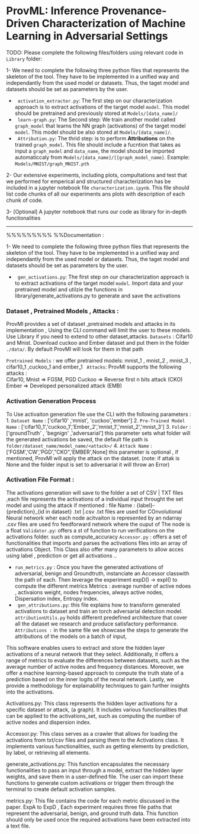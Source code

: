 # ProvML: Inference Provenance-Driven Characterization of Machine Learning in Adversarial Settings

TODO:
Please complete the following files/folders using relevant code in `Library` folder:

1- We need to complete the following three python files that represents the  skeleton of the tool. They have to be implemented in a unified way and independantly from the used model or datasets. Thus, the taget model and datasets should be set as parameters by the user.

  * ``` activation_extractor.py```: The first step on our characterization approach is to extract activations of the target model ```model```. This model should be pretrained and previously stored at ```Models/[data_name]/```
  * ``` learn-graph.py```: The Second step: We train another model called ```graph_model``` that learns the NN graph (activations) of the target model ```model```. This model should be also stored at ```Models/[data_name]/```.
  * ``` Attribution.py```: The thrid step: is to perform **Attributions** on the trained ```graph_model```. This file should include a fucntion that takes as input a ```graph_model``` and ```data_name```, the model should be imported automaticcaly from ```Models/[data_name]/[[graph_model_name]```. Example: ```Models/MNIST/graph_MNIST.pth```

2- Our extensive experiments, including plots, compultations and test that we performed for emperical and structured characterization has be included in a jupyter notebook file ```characterization.ipynb```. This file should list code chunks of all our experiments ans plots with description of each chunk of code.

3- [Optional] A jupyter notebook that runs our code as library for in-depth functionalities

---

%%%%%%%%%
%%Documentation :


1- We need to complete the following three python files that represents the skeleton of the tool. They have to be implemented in a unified way and independantly from the used model or datasets. Thus, the taget model and datasets should be set as parameters by the user.

- ` gen_activations.py`: The first step on our characterization approach is to extract activations of the target model `model`. Import data and your pretrained model and utilzie the functions in library/generate_activations.py to generate and save the activations

### Dataset , Pretrained Models , Attacks :

ProvMl provides a set of dataset ,pretrained models and attacks in its implementation , Using the CLI command will limit the user to these models. Use Library if you need to extend to other dataset,attacks.
`Datasets` : Cifar10 and Mnist.
Download cuckoo and Ember dataset and put them in the folder `./data/`. By default ProvMl will look for them in that path

`Pretrained Models` : we offer pretrained models: mnist_1 , mnist_2 , mnist_3 , cifar10_1 ,cuckoo_1 and ember_1
` Attacks`: ProvMl supports the following attacks :  
Cifar10, Mnist => FGSM, PGD
Cuckoo => Reverse first n bits attack (CKO)
Ember => Developed personalized attack (EMB)

### Activation Generation Process

To Use activaiton generation file use the CLI with the following parameters : 1. `Dataset Name` : ['cifar10' ,'mnist', 'cuckoo','ember'] 2. `Pre-Trained Model Name` : ['cifar10_1','cuckoo_1','Ember_2','mnist_1','mnist_2','mnist_3'] 3. `Folder` : ['groundTruth' , 'begnign' ,'adversarial']
this parameter sets what folder will the generated activations be saved, the default file path is
`folder/dataset_name/model_name/<attack>/` 4. `Attack Name` : ['FGSM','CW','PGD',"CKO",'EMBER',None]
this parameter is optional , if mentioned, ProvMl will apply the attack on the dataset.
(note: if attak is None and the folder input is set to adversarial it will throw an Error)

### Activation File Format :

The activations generation will save to the folder a set of CSV | TXT files ,each file represents the activations of a individual input throught the set model and using the attack if mentioned :
file Name : {label}-{prediction}\_{id in dataset} .txt |.csv
.txt files are used for COnvolutional Neural network wher each node acitvaiton is represented by an ndarray
.csv files are used fro feedforward network where the ouput of The node is a float
`Validator.py`: offers a st of function to run verifications on the activations folder. such as compute_accuracy
`Accessor.py` : offers a set of functionalities that imports and parses the activations files into an array of activations Object. This Class also offer many parameters to allow acces using label , prediction or get all activations ..

- `run_metrics.py` : Once you have the generated activations of adversarial, benign and Groundtruth, instanciate an Accessor classwith the path of each. Then leverage the experiment expD() -> expI() to compute the different metrics
  Metrics : average number of active ndoes , activaions weight, nodes frequencies, always active nodes, Dispersation index, Entropy index.
- ` gen_attributions.py`: this file explains how to transform generated activations to dataset and train an torch adversarial detection model. ` attributionUtils.py` holds different predefined architecture that cover all the dataset we research and produce satisfactory performance.
  ` Attributions :` in the same file we showcase the steps to generate the attributions of the models on a batch of input,
  
  
 
This software enables users to extract and store the hidden layer activations of a neural network that they select. Additionally, it offers a range of metrics to evaluate the differences between datasets, such as the average number of active nodes and frequency distances. Moreover, we offer a machine learning-based approach to compute the truth state of a prediction based on the inner logits of the neural network. Lastly, we provide a methodology for explainability techniques to gain further insights into the activations.

Activations.py:
This class represents the hidden layer activations for a specific dataset or attack, (a graph). It includes various functionalities that can be applied to the activations_set, such as computing the number of active nodes and dispersion index.

Accessor.py:
This class serves as a crawler that allows for loading the activations from txt/csv files and parsing them to the Activations class. It implements various functionalities, such as getting elements by prediction, by label, or retrieving all elements.

generate_activations.py:
This function encapsulates the necessary functionalities to pass an input through a model, extract the hidden layer weights, and save them in a user-defined file. The user can import these functions to generate custom activations or trigger them through the terminal to create default activation samples.

metrics.py:
This file contains the code for each metric discussed in the paper. ExpA to ExpD , Each experiment requires three file paths that represent the adversarial, benign, and ground truth data. This function should only be used once the required activations have been extracted into a text file.
